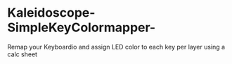 # Kaleidoscope-SimpleKeyColormapper-
Remap your Keyboardio and assign LED color to each key per layer using a calc sheet

